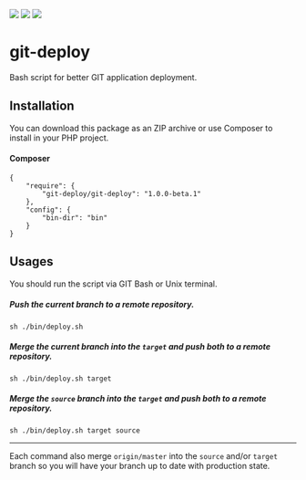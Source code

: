 [![](http://img.shields.io/packagist/l/git-deploy/git-deploy.svg)](https://packagist.org/packages/git-deploy/git-deploy)
[![](http://img.shields.io/packagist/v/git-deploy/git-deploy.svg)](https://packagist.org/packages/git-deploy/git-deploy)
[![](http://img.shields.io/packagist/dt/git-deploy/git-deploy.svg)](https://packagist.org/packages/git-deploy/git-deploy)

git-deploy
==========

Bash script for better GIT application deployment.

## Installation

You can download this package as an ZIP archive or use Composer to install in your PHP project.

#### Composer

```
{
    "require": {
        "git-deploy/git-deploy": "1.0.0-beta.1"
    },
    "config": {
        "bin-dir": "bin"
    }
}
```

## Usages

You should run the script via GIT Bash or Unix terminal.

##### Push the current branch to a remote repository.

```
sh ./bin/deploy.sh
```

##### Merge the current branch into the `target` and push both to a remote repository.

```
sh ./bin/deploy.sh target
```

##### Merge the `source` branch into the `target` and push both to a remote repository.

```
sh ./bin/deploy.sh target source
```
----
Each command also merge `origin/master` into the `source` and/or `target` branch so you will have your branch up to date with production state.

